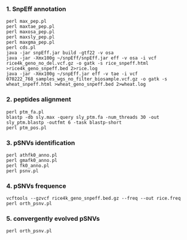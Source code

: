 ### 1. SnpEff annotation
```
perl max_pep.pl
perl maxtae_pep.pl
perl maxosa_pep.pl
perl maxsly_pep.pl
perl maxgma_pep.pl
perl cds.pl
java -jar snpEff.jar build -gtf22 -v osa
java -jar -Xmx100g ~/snpEff/snpEff.jar eff -v osa -i vcf rice4k_geno_no_del.vcf.gz -o gatk -s rice_snpeff.html >rice4k_geno_snpeff.bed 2>rice.log
java -jar -Xmx100g ~/snpEff.jar eff -v tae -i vcf 070222_768_samples_wgs_no_filter_biosample.vcf.gz -o gatk -s wheat_snpeff.html >wheat_geno_snpeff.bed 2>wheat.log
```
### 2. peptides alignment
```
perl ptm_fa.pl
blastp -db sly.max -query sly_ptm.fa -num_threads 30 -out sly_ptm.blastp -outfmt 6 -task blastp-short 
perl ptm_pos.pl
```
### 3. pSNVs identification
```
perl athfk0_anno.pl
perl gmafk0_anno.pl
perl fk0_anno.pl
perl psnv.pl
```
### 4. pSNVs frequence
```
vcftools --gzvcf rice4k_geno_snpeff.bed.gz --freq --out rice.freq
perl orth_psnv.pl
```
### 5. convergently evolved pSNVs
```
perl orth_psnv.pl
```